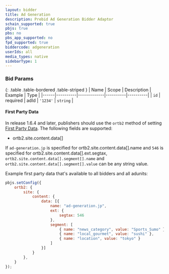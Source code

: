 ```yaml
---
layout: bidder
title: Ad Generation
description: Prebid Ad Generation Bidder Adaptor
schain_supported: true
pbjs: true
pbs: no
pbs_app_supported: no
fpd_supported: true
biddercode: adgeneration
userIds: all
media_types: native
sidebarType: 1
---
```



### Bid Params

{: .table .table-bordered .table-striped }
| Name | Scope    | Description | Example  | Type     |
|------|----------|-------------|----------|----------|
| `id` | required | adId        | `'1234'` | `string` |

#### First Party Data

In release 1.6.4 and later, publishers should use the `ortb2` method of setting [First Party Data](https://docs.prebid.org/features/firstPartyData.html). The following fields are supported:

* ortb2.site.content.data[]

If `ad-generation.jp` is specified for ortb2.site.content.data[].name and `546` is specified for ortb2.site.content.data[].ext.segtax,
`ortb2.site.content.data[].segment[].name` and `ortb2.site.content.data[].segment[].value` can be any string value.

Example first party data that's available to all bidders and all adunits:

```javascript
pbjs.setConfig({
    ortb2: {
        site: {
            content: {
                data: [{
                    name: "ad-generation.jp",
                    ext: {
                        segtax: 546
                    },
                    segment: [
                        { name: "news_category", value: "Sports_Sumo" },// name and value must be string types
                        { name: "local_gourmet", value: "sushi" },
                        { name: "location", value: "tokyo" }
                    ]
                }]
            }
        },
    }
});
```
